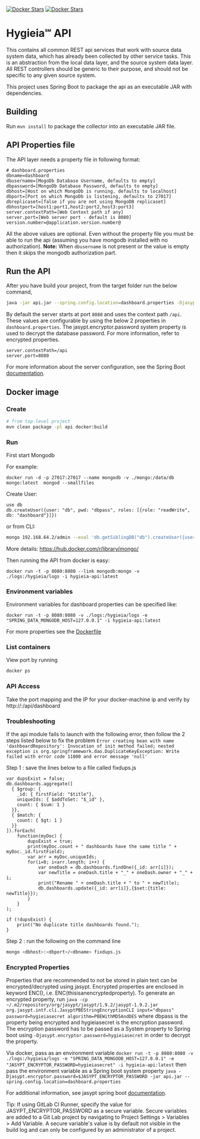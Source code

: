 [![Docker Stars](https://img.shields.io/docker/stars/capitalone/hygieia-api.svg)](https://hub.docker.com/r/capitalone/hygieia-api/)
[![Docker Stars](https://img.shields.io/docker/pulls/capitalone/hygieia-api.svg)](https://hub.docker.com/r/capitalone/hygieia-api/)

# Hygieia℠ API

This contains all common REST api services that work with source data system data, which has already
been collected by other service tasks.  This is an abstraction from the local data layer, and the source
system data layer. All REST controllers should be generic to their purpose, and should not be specific
to any given source system.

This project uses Spring Boot to package the api as an executable JAR with dependencies.


## Building

Run `mvn install` to package the collector into an executable JAR file.


## API Properties file

The API layer needs a property file in following format:

```properties
# dashboard.properties
dbname=dashboard
dbusername=[MogoDb Database Username, defaults to empty]
dbpassword=[MongoDb Database Password, defaults to empty]
dbhost=[Host on which MongoDb is running, defaults to localhost]
dbport=[Port on which MongoDb is listening, defaults to 27017]
dbreplicaset=[false if you are not using MongoDB replicaset]
dbhostport=[host1:port1,host2:port2,host3:port3]
server.contextPath=[Web Context path if any]
server.port=[Web server port - default is 8080]
version.number=@application.version.number@
```

All the above values are optional. Even without the property file you must be able to run the api (assuming you have mongodb installed with no authorization).
**Note:** When `dbusername` is not present or the value is empty then it skips the mongodb authorization part.

## Run the API

After you have build your project, from the target folder run the below command,

```bash
java -jar api.jar --spring.config.location=dashboard.properties -Djasypt.encryptor.password=hygieiasecret
```

By default the server starts at port `8080` and uses the context path `/api`.
These values are configurable by using the below 2 properties in `dashboard.properties`.
The jasypt.encryptor.password system property is used to decrypt the database password. For more information, refer to encrypted properties.

```properties
server.contextPath=/api
server.port=8080
```

For more information about the server configuration, see the Spring Boot [documentation](http://docs.spring.io/spring-boot/docs/current-SNAPSHOT/reference/htmlsingle/#boot-features-external-config-application-property-files).

## Docker image


### Create

```bash
# from top-level project
mvn clean package -pl api docker:build
```

### Run

First start Mongodb

For example:
```
docker run -d -p 27017:27017 --name mongodb -v ./mongo:/data/db mongo:latest  mongod --smallfiles
```


Create User:
```
use db
db.createUser({user: "db", pwd: "dbpass", roles: [{role: "readWrite", db: "dashboard"}]})
```
or from CLI:
```bash
mongo 192.168.64.2/admin --eval 'db.getSiblingDB("db").createUser({user: "db", pwd: "dbpass", roles: [{role: "readWrite", db: "dashboard"}]})'
```

More details: <https://hub.docker.com/r/library/mongo/>


Then running the API from docker is easy:

```
docker run -t -p 8080:8080 --link mongodb:mongo -v ./logs:/hygieia/logs -i hygieia-api:latest
```

### Environment variables

Environment variables for dashboard properties can be specified like:

```
docker run -t -p 8080:8080 -v ./logs:/hygieia/logs -e "SPRING_DATA_MONGODB_HOST=127.0.0.1" -i hygieia-api:latest
```

For more properties see the [Dockerfile](Dockerfile)

### List containers

View port by running
```bash
docker ps
```

### API Access

Take the port mapping and the IP for your docker-machine <env> ip and verify by http://<docker-machine env ip>:<docker port for hygieia_api>/api/dashboard

### Troubleshooting
If the api module fails to launch with the following error, then follow the 2 steps listed below to fix the problem
``Error creating bean with name 'dashboardRepository': Invocation of init method failed; nested exception is
org.springframework.dao.DuplicateKeyException: Write failed with error code 11000 and error message 'null'``

Step 1 : save the lines below to a file called fixdups.js
```
var dupsExist = false;
db.dashboards.aggregate([
  { $group: {
    _id: { firstField: "$title"},
    uniqueIds: { $addToSet: "$_id" },
    count: { $sum: 1 }
  }},
  { $match: {
    count: { $gt: 1 }
  }}
]).forEach(
	function(myDoc) {
		dupsExist = true;
		print(myDoc.count + " dashboards have the same title " + myDoc._id.firstField);
		var arr = myDoc.uniqueIds;
		for(i=0; i<arr.length; i++) {
			var oneDash = db.dashboards.findOne({_id: arr[i]});
			var newTitle = oneDash.title + "_" + oneDash.owner + "_" + i;
			print("Rename " + oneDash.title + " to " + newTitle);
			db.dashboards.update({_id: arr[i]},{$set:{title: newTitle}});
		}
	}
);

if (!dupsExist) {
	print("No duplicate title dashboards found.");
}
```
Step 2 : run the following on the command line
```bash
mongo <dbhost>:<dbport>/<dbname> fixdups.js
```

### Encrypted Properties

Properties that are recommended to not be stored in plain text can be encrypted/decrypted using jasypt. 
Encrypted properties are enclosed in keyword ENC(), i.e. ENC(thisisanencryptedproperty).
To generate an encrypted property, run
`java -cp ~/.m2/repository/org/jasypt/jasypt/1.9.2/jasypt-1.9.2.jar  org.jasypt.intf.cli.JasyptPBEStringEncryptionCLI input="dbpass" password=hygieiasecret algorithm=PBEWithMD5AndDES` where dbpass is the property being encrypted and hygieiasecret is the encryption password. The encryption password has to be passed as a System property to Spring boot using `-Djasypt.encryptor.password=hygieiasecret` in order to decrypt the property. 

Via docker, pass as an environment variable `docker run -t -p 8080:8080 -v ./logs:/hygieia/logs -e "SPRING_DATA_MONGODB_HOST=127.0.0.1" -e "JASYPT_ENCRYPTOR_PASSWORD=hygieiasecret" -i hygieia-api:latest` then pass the environment variable as a Spring boot system property `java -Djasypt.encryptor.password=$JASYPT_ENCRYPTOR_PASSWORD -jar api.jar --spring.config.location=dashboard.properties`

For additional information, see jasypt spring boot [documentation](https://github.com/ulisesbocchio/jasypt-spring-boot/blob/master/README.md).

Tip: If using GitLab CI Runner, specify the value for JASYPT_ENCRYPTOR_PASSWORD as a secure variable. Secure variables are added to a Git Lab project by navigating to Project Settings > Variables > Add Variable. 
A secure variable's value is by default not visible in the build log and can only be configured by an administrator of a project.